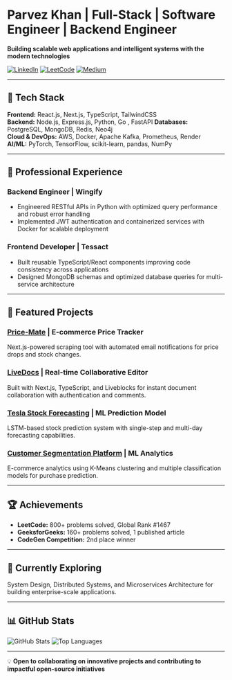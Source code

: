 # Parvez Khan | Full-Stack | Software Engineer | Backend Engineer

**Building scalable web applications and intelligent systems with the modern technologies**

[![LinkedIn](https://img.shields.io/badge/LinkedIn-0077B5?style=for-the-badge&logo=linkedin&logoColor=white)](https://www.linkedin.com/in/parvez-khan/)
[![LeetCode](https://img.shields.io/badge/LeetCode-FFA116?style=for-the-badge&logo=leetcode&logoColor=black)](https://leetcode.com/parvezkhan)
[![Medium](https://img.shields.io/badge/Medium-12100E?style=for-the-badge&logo=medium&logoColor=white)](https://medium.com/@parvez0khan)

---

## 🚀 Tech Stack

**Frontend:** React.js, Next.js, TypeScript, TailwindCSS  
**Backend:** Node.js, Express.js, Python, Go , FastAPI 
**Databases:** PostgreSQL, MongoDB, Redis, Neo4j  
**Cloud & DevOps:** AWS, Docker, Apache Kafka, Prometheus, Render  
**AI/ML:** PyTorch, TensorFlow, scikit-learn, pandas, NumPy

---

## 💼 Professional Experience

### **Backend Engineer** | Wingify
- Engineered RESTful APIs in Python with optimized query performance and robust error handling
- Implemented JWT authentication and containerized services with Docker for scalable deployment

### **Frontend Developer** | Tessact  
- Built reusable TypeScript/React components improving code consistency across applications
- Designed MongoDB schemas and optimized database queries for multi-service architecture

---

## 🎯 Featured Projects

### [**Price-Mate**](https://github.com/Parvezkhan0/Price-Mate) | E-commerce Price Tracker
Next.js-powered scraping tool with automated email notifications for price drops and stock changes.

### [**LiveDocs**](https://github.com/Parvezkhan0/LiveDocs) | Real-time Collaborative Editor
Built with Next.js, TypeScript, and Liveblocks for instant document collaboration with authentication and comments.

### [**Tesla Stock Forecasting**](https://github.com/Parvezkhan0/Tesla-Stock-Forecasting-Using-LTSM) | ML Prediction Model
LSTM-based stock prediction system with single-step and multi-day forecasting capabilities.

### [**Customer Segmentation Platform**](https://github.com/Parvezkhan0/Customer-Segmentation-for-E-commerce) | ML Analytics
E-commerce analytics using K-Means clustering and multiple classification models for purchase prediction.

---

## 🏆 Achievements

- **LeetCode:** 800+ problems solved, Global Rank #1467
- **GeeksforGeeks:** 160+ problems solved, 1 published article  
- **CodeGen Competition:** 2nd place winner

---

## 🌱 Currently Exploring

System Design, Distributed Systems, and Microservices Architecture for building enterprise-scale applications.

---

## 📊 GitHub Stats

![GitHub Stats](https://github-readme-stats.vercel.app/api?username=Parvezkhan0&show_icons=true&theme=radical)
![Top Languages](https://github-readme-stats.vercel.app/api/top-langs/?username=Parvezkhan0&layout=compact&theme=radical)

---

💡 **Open to collaborating on innovative projects and contributing to impactful open-source initiatives**
